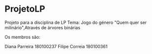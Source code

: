 # ProjetoLP

Projeto para a disciplina de LP 
Tema:
Jogo do género "Quem quer ser milinário",Através de árvores binárias

Os membros são:

Diana Parreira 180100237
Filipe Correia 180100361
